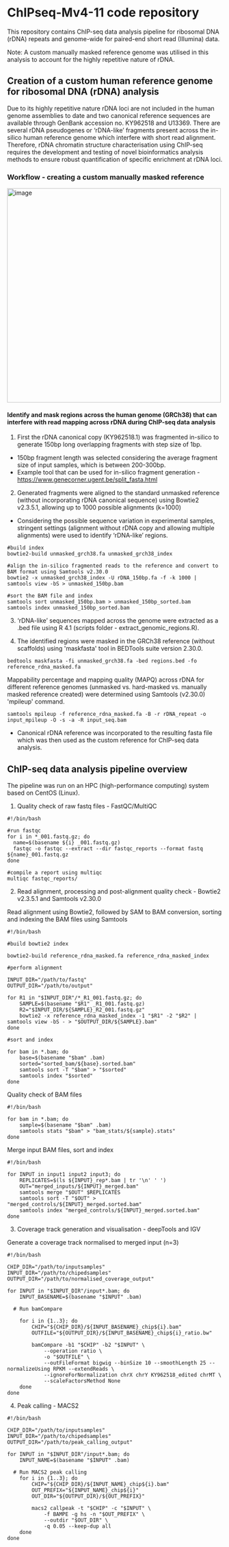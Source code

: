 # ChIPseq-Mv4-11 code repository

This repository contains ChIP-seq data analysis pipeline for ribosomal DNA (rDNA) repeats and genome-wide for paired-end short read (Illumina) data. 

Note: A custom manually masked reference genome was utilised in this analysis to account for the highly repetitive nature of rDNA. 

## Creation of a custom human reference genome for ribosomal DNA (rDNA) analysis

Due to its highly repetitive nature rDNA loci are not included in the human genome assemblies to date and two canonical reference sequences are available through
GenBank accession no.  KY962518 and U13369. There are several rDNA pseudogenes or ‘rDNA-like’ fragments present across the in-silico human reference genome which interfere with short read alignment. Therefore, rDNA chromatin structure characterisation using ChIP-seq requires the development and testing of novel bioinformatics analysis methods to ensure robust quantification of specific enrichment at rDNA loci.

### Workflow - creating a custom manually masked reference 
<img width="500" alt="image" src="https://github.com/user-attachments/assets/1e89e246-6e82-42af-9840-0200d4cfa6ee" />

#### Identify and mask regions across the human genome (GRCh38) that can interfere with read mapping across rDNA during ChIP-seq data analysis

1. First the rDNA canonical copy (KY962518.1) was fragmented in-silico to generate 150bp long overlapping fragments with step size of 1bp.

  - 150bp fragment length was selected considering the average fragment size of input samples, which is between 200-300bp. 
  - Example tool that can be used for in-silico fragment generation - https://www.genecorner.ugent.be/split_fasta.html  	

2. Generated fragments were aligned to the standard unmasked reference (without incorporating rDNA canonical sequence) using Bowtie2 v2.3.5.1, allowing up to 1000 possible alignments (k=1000)

- Considering the possible sequence variation in experimental samples, stringent settings (alignment without rDNA copy and allowing multiple alignments) were used to identify ‘rDNA-like’ regions.

```console
#build index
bowtie2-build unmasked_grch38.fa unmasked_grch38_index

#align the in-silico fragmented reads to the reference and convert to BAM format using Samtools v2.30.0
bowtie2 -x unmasked_grch38_index -U rDNA_150bp.fa -f -k 1000 | samtools view -bS > unmasked_150bp.bam

#sort the BAM file and index
samtools sort unmasked_150bp.bam > unmasked_150bp_sorted.bam
samtools index unmasked_150bp_sorted.bam
```

3. ‘rDNA-like’ sequences mapped across the genome were extracted as a .bed file using R 4.1 (scripts folder - extract_genomic_regions.R).
   
5.  The identified regions were masked in the GRCh38 reference (without scaffolds) using 'maskfasta' tool in BEDTools suite version 2.30.0.

```console
bedtools maskfasta -fi unmasked_grch38.fa -bed regions.bed -fo reference_rdna_masked.fa
```

Mappability percentage and mapping quality (MAPQ) across rDNA for different reference genomes (unmasked vs. hard-masked vs. manually masked reference created) were determined using Samtools (v2.30.0) 'mpileup' command.

```console
samtools mpileup -f reference_rdna_masked.fa -B -r rDNA_repeat -o input_mpileup -O -s -a -R input_seq.bam
```

- Canonical rDNA reference was incorporated to the resulting fasta file which was then used as the custom reference for ChIP-seq data analysis.


## ChIP-seq data analysis pipeline overview

The pipeline was run on an HPC (high-performance computing) system based on CentOS (Linux).

1. Quality check of raw fastq files - FastQC/MultiQC

```console
#!/bin/bash

#run fastqc
for i in *_001.fastq.gz; do
  name=$(basename ${i} _001.fastq.gz)
  fastqc -o fastqc --extract --dir fastqc_reports --format fastq ${name}_001.fastq.gz
done

#compile a report using multiqc
multiqc fastqc_reports/
```

2. Read alignment, processing and post-alignment quality check - Bowtie2 v2.3.5.1 and Samtools v2.30.0

Read alignment using Bowtie2, followed by SAM to BAM conversion, sorting and indexing the BAM files using Samtools

```console
#!/bin/bash

#build bowtie2 index

bowtie2-build reference_rdna_masked.fa reference_rdna_masked_index

#perform alignment

INPUT_DIR="/path/to/fastq"
OUTPUT_DIR="/path/to/output"

for R1 in "$INPUT_DIR"/*_R1_001.fastq.gz; do
    SAMPLE=$(basename "$R1" _R1_001.fastq.gz)
    R2="$INPUT_DIR/${SAMPLE}_R2_001.fastq.gz"
    bowtie2 -x reference_rdna_masked_index -1 "$R1" -2 "$R2" | samtools view -bS - > "$OUTPUT_DIR/${SAMPLE}.bam"
done

#sort and index

for bam in *.bam; do
    base=$(basename "$bam" .bam)
    sorted="sorted_bam/${base}.sorted.bam"
    samtools sort -T "$bam" > "$sorted"
    samtools index "$sorted"
done
```

Quality check of BAM files

```console
#!/bin/bash

for bam in *.bam; do
    sample=$(basename "$bam" .bam)
    samtools stats "$bam" > "bam_stats/${sample}.stats"
done
```

Merge input BAM files, sort and index

```console
#!/bin/bash

for INPUT in input1 input2 input3; do
    REPLICATES=$(ls ${INPUT}_rep*.bam | tr '\n' ' ')
    OUT="merged_inputs/${INPUT}_merged.bam"
    samtools merge "$OUT" $REPLICATES
    samtools sort -T "$OUT" > "merged_controls/${INPUT}_merged.sorted.bam" 
    samtools index "merged_controls/${INPUT}_merged.sorted.bam"
done
```

3. Coverage track generation and visualisation - deepTools and IGV

Generate a coverage track normalised to merged input (n=3) 

```console
#!/bin/bash

CHIP_DIR="/path/to/inputsamples"
INPUT_DIR="/path/to/chipedsamples"
OUTPUT_DIR="/path/to/normalised_coverage_output"

for INPUT in "$INPUT_DIR"/input*.bam; do
    INPUT_BASENAME=$(basename "$INPUT" .bam)

  # Run bamCompare

    for i in {1..3}; do
        CHIP="${CHIP_DIR}/${INPUT_BASENAME}_chip${i}.bam"
        OUTFILE="${OUTPUT_DIR}/${INPUT_BASENAME}_chip${i}_ratio.bw"

        bamCompare -b1 "$CHIP" -b2 "$INPUT" \
            --operation ratio \
            -o "$OUTFILE" \
            --outFileFormat bigwig --binSize 10 --smoothLength 25 --normalizeUsing RPKM --extendReads \
            --ignoreForNormalization chrX chrY KY962518_edited chrMT \
            --scaleFactorsMethod None
    done
done
```

4. Peak calling - MACS2

```console
#!/bin/bash

CHIP_DIR="/path/to/inputsamples"
INPUT_DIR="/path/to/chipedsamples"
OUTPUT_DIR="/path/to/peak_calling_output"

for INPUT in "$INPUT_DIR"/input*.bam; do
    INPUT_NAME=$(basename "$INPUT" .bam)

  # Run MACS2 peak calling
    for i in {1..3}; do
        CHIP="${CHIP_DIR}/${INPUT_NAME}_chip${i}.bam"
        OUT_PREFIX="${INPUT_NAME}_chip${i}"
        OUT_DIR="${OUTPUT_DIR}/${OUT_PREFIX}"

        macs2 callpeak -t "$CHIP" -c "$INPUT" \
            -f BAMPE -g hs -n "$OUT_PREFIX" \
            --outdir "$OUT_DIR" \
            -q 0.05 --keep-dup all
    done
done
```
